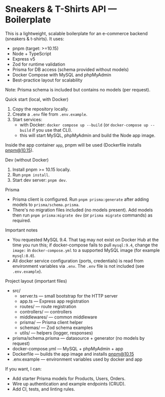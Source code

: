 # Sneakers & T-Shirts API — Boilerplate

This is a lightweight, scalable boilerplate for an e-commerce backend (sneakers & t-shirts). It uses:

- pnpm (target: >=10.15)
- Node + TypeScript
- Express v5
- Zod for runtime validation
- Prisma for DB access (schema provided without models)
- Docker Compose with MySQL and phpMyAdmin
- Best-practice layout for scalability

Note: Prisma schema is included but contains no models (per request).

Quick start (local, with Docker)

1. Copy the repository locally.
2. Create a `.env` file from `.env.example`.
3. Start services:
   - with Docker: `docker compose up --build` (or `docker-compose up --build` if you use that CLI).
   - this will start MySQL, phpMyAdmin and build the Node app image.

Inside the app container `app`, pnpm will be used (Dockerfile installs pnpm@10.15).

Dev (without Docker)
1. Install pnpm >= 10.15 locally.
2. Run `pnpm install`.
3. Start dev server: `pnpm dev`.

Prisma
- Prisma client is configured. Run `pnpm prisma:generate` after adding models to `prisma/schema.prisma`.
- There's no migration files included (no models present). Add models then run `pnpm prisma:migrate dev` (or `prisma migrate` commands) as required.

Important notes
- You requested MySQL 9.4. That tag may not exist on Docker Hub at the time you run this; if docker-compose fails to pull `mysql:9.4`, change the `image:` in `docker-compose.yml` to a supported MySQL image (for example `mysql:8.0`).
- All docker service configuration (ports, credentials) is read from environment variables via `.env`. The `.env` file is not included (see `.env.example`).

Project layout (important files)
- src/
  - server.ts — small bootstrap for the HTTP server
  - app.ts — Express app registration
  - routes/ — route registration
  - controllers/ — controllers
  - middlewares/ — common middleware
  - prisma/ — Prisma client helper
  - schemas/ — Zod schema examples
  - utils/ — helpers (logger, responses)
- prisma/schema.prisma — datasource + generator (no models by request)
- docker-compose.yml — MySQL + phpMyAdmin + app
- Dockerfile — builds the app image and installs pnpm@10.15
- .env.example — environment variables used by docker and app

If you want, I can:
- Add starter Prisma models for Products, Users, Orders.
- Wire up authentication and example endpoints (CRUD).
- Add CI, tests, and linting rules.
